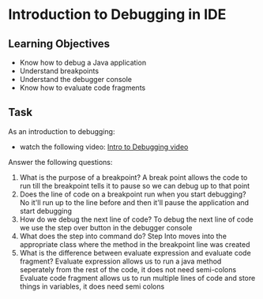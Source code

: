 # Introduction to Debugging in IDE

## Learning Objectives
- Know how to debug a Java application
- Understand breakpoints
- Understand the debugger console
- Know how to evaluate code fragments

## Task
As an introduction to debugging:
- watch the following video: [Intro to Debugging video](https://youtu.be/ErVZrVWZrko)


Answer the following questions:
1. What is the purpose of a breakpoint?
A break point allows the code to run till the breakpoint tells it to pause so we can debug up to that point
2. Does the line of code on a breakpoint run when you start debugging?
No it'll run up to the line before and then it'll pause the application and start debugging
3. How do we debug the next line of code?
To debug the next line of code we use the step over button in the debugger console
4. What does the step into command do?
Step Into moves into the appropriate class where the method in the breakpoint line was created
5. What is the difference between evaluate expression and evaluate code fragment?
Evaluate expression allows us to run a java method seperately from the rest of the code, it does not need semi-colons
Evaluate code fragment allows us to run multiple lines of code and store things in variables, it does need semi colons 

